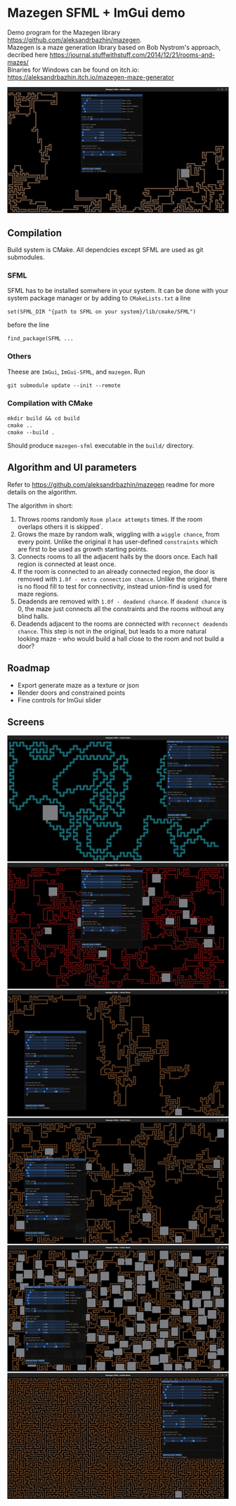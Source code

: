 # Mazegen SFML + ImGui demo 

Demo program for the Mazegen library https://github.com/aleksandrbazhin/mazegen.   
Mazegen is a maze generation library based on Bob Nystrom's approach, decribed here https://journal.stuffwithstuff.com/2014/12/21/rooms-and-mazes/  
Binaries for Windows can be found on itch.io: https://aleksandrbazhin.itch.io/mazegen-maze-generator

![Screenshot](docs/screens/2.png)

## Compilation
Build system is CMake. All dependcies except SFML are used as git submodules.

### SFML
SFML has to be installed somwhere in your system. It can be done with your system package manager or by adding to `CMakeLists.txt` a line 
```
set(SFML_DIR "{path to SFML on your system}/lib/cmake/SFML")
```
before the line
```
find_package(SFML ...
```

### Others
Theese are `ImGui`, `ImGui-SFML`, and `mazegen`. Run
```
git submodule update --init --remote
```

### Compilation with CMake
```
mkdir build && cd build
cmake ..
cmake --build .
```
Should produce `mazegen-sfml` executable in the `build/` directory.

## Algorithm and UI parameters

Refer to https://github.com/aleksandrbazhin/mazegen readme for more details on the algorithm.

The algorithm in short:
1. Throws rooms randomly `Room place attempts` times. If the room overlaps others it is skipped`.
2. Grows the maze by random walk, wiggling with a `wiggle chance`, from every point. Unlike the original it has user-defined `constraints` which are first to be used as growth starting points.
3. Connects rooms to all the adjacent halls by the doors once. Each hall region is connected at least once.
4. If the room is connected to an already connected region, the door is removed with `1.0f - extra connection chance`.  Unlike the original, there is no flood fill to test for connectivity, instead union-find is used for maze regions.
5. Deadends are removed with `1.0f - deadend chance`. If `deadend chance` is 0, the maze just connects all the constraints and the rooms without any blind halls.
6. Deadends adjacent to the rooms are connected with `reconnect deadends chance`. This step is not in the original, but leads to a more natural looking maze - who would build a hall close to the room and not build a door?


## Roadmap
- Export generate maze as a texture or json
- Render doors and constrained points
- Fine controls for ImGui slider
## Screens 
![1](docs/screens/1.png)
![2](docs/screens/3.png)
![3](docs/screens/4.png)
![4](docs/screens/5.png)
![5](docs/screens/6.png)
![6](docs/screens/7.png)
